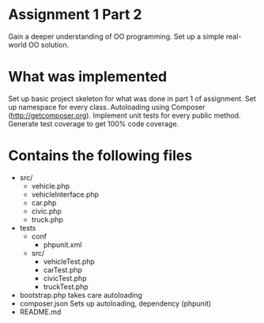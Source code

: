Assignment 1 Part 2
===
Gain a deeper understanding of OO programming. Set up a simple real-world OO solution.

What was implemented
===
Set up basic project skeleton for what was done in part 1 of assignment. Set up namespace for every class. Autoloading using Composer (http://getcomposer.org). Implement unit tests for every public method. Generate test coverage to get 100% code coverage.

Contains the following files
===
- src/
    - vehicle.php
    - vehicleInterface.php
    - car.php
    - civic.php
    - truck.php
- tests
    - conf
        - phpunit.xml
    - src/
        - vehicleTest.php
        - carTest.php
        - civicTest.php
        - truckTest.php
- bootstrap.php   takes care autoloading
- composer.json   Sets up autoloading, dependency (phpunit)
- README.md